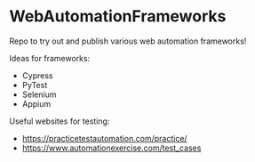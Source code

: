 # WebAutomationFrameworks
Repo to try out and publish various web automation frameworks!

Ideas for frameworks:
* Cypress
* PyTest
* Selenium
* Appium


Useful websites for testing:
* https://practicetestautomation.com/practice/
* https://www.automationexercise.com/test_cases
